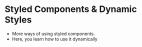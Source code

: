 # Styled Components & Dynamic Styles
- More ways of using styled components.
- Here, you learn how to use it dynamically